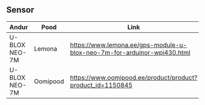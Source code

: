 ## Sensor

| **Andur**     | **Pood** | **Link**                                                                |
|---------------|----------|-------------------------------------------------------------------------|
| U-BLOX NEO-7M | Lemona   | https://www.lemona.ee/gps-module-u-blox-neo-7m-for-arduinor-wpi430.html |
| U-BLOX NEO-7M | Oomipood | https://www.oomipood.ee/product/product?product_id=1150845              |
